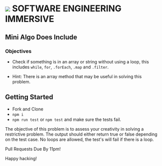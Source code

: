 # ![](https://ga-dash.s3.amazonaws.com/production/assets/logo-9f88ae6c9c3871690e33280fcf557f33.png)  SOFTWARE ENGINEERING IMMERSIVE

## Mini Algo Does Include

### Objectives

- Check if something is in an array or string without using a loop, this includes `while`, `for`, `.forEach`, `.map` and `.filter`.

* Hint: There is an array method that may be useful in solving this problem.

## Getting Started

- Fork and Clone
- `npm i`
- `npm run test` or `npm test` and make sure the tests fail.


The objective of this problem is to assess your creativity in solving a restrictive problem. The output should either return true or false depending on the test case.
No loops are allowed, the test's will fail if there is a loop. 

Pull Requests Due By 11pm!

Happy hacking!
